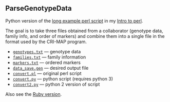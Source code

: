 ## ParseGenotypeData

Python version of the [long example perl script](http://www.biostat.wisc.edu/~kbroman/perlintro/index.html#ex2) in my
[Intro to perl](http://www.biostat.wisc.edu/~kbroman/perlintro/).

The goal is to take three files obtained from a collaborator (genotype
data, family info, and order of markers) and combine them into a
single file in the format used by the CRI-MAP program.

- [`genotypes.txt`](genotypes.txt) &mdash; genotype data
- [`families.txt`](families.txt) &mdash; family information
- [`markers.txt`](markers.txt) &mdash; ordered markers
- [`data_save.gen`](data_save.gen) &mdash; desired output file
- [`convert.pl`](convert.pl) &mdash; original perl script
- [`convert.py`](convert.py) &mdash; python script (requires python 3)
- [`convert2.py`](convert2.py) &mdash; python 2 version of script

Also see the [Ruby version](https://github.com/kbroman/RubyBroman/blob/master/ParseGenotypeData/convert.rb).
